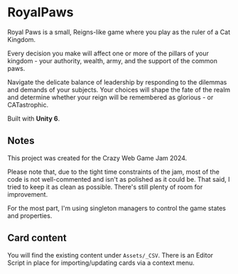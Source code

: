 # RoyalPaws

Royal Paws is a small, Reigns-like game where you play as the ruler of a Cat Kingdom.

Every decision you make will affect one or more of the pillars of your kingdom - your authority, wealth, army, and the support of the common paws.

Navigate the delicate balance of leadership by responding to the dilemmas and demands of your subjects. Your choices will shape the fate of the realm and determine whether your reign will be remembered as glorious - or CATastrophic.

Built with **Unity 6**.

## Notes

This project was created for the Crazy Web Game Jam 2024.

Please note that, due to the tight time constraints of the jam, most of the code is not well-commented and isn't as polished as it could be. That said, I tried to keep it as clean as possible. There's still plenty of room for improvement.

For the most part, I'm using singleton managers to control the game states and properties.

## Card content

You will find the existing content under ```Assets/_CSV```. There is an Editor Script in place for importing/updating cards via a context menu.
